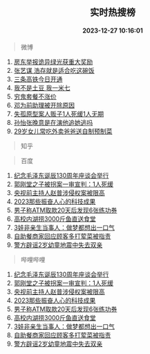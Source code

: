 <div align="center"><h2>实时热搜榜</h2><h4>2023-12-27 10:16:01</h4></div>

> 微博  

1. [房东举报诡异绿光获重大奖励](https://s.weibo.com/weibo?q=%23%E6%88%BF%E4%B8%9C%E4%B8%BE%E6%8A%A5%E8%AF%A1%E5%BC%82%E7%BB%BF%E5%85%89%E8%8E%B7%E9%87%8D%E5%A4%A7%E5%A5%96%E5%8A%B1%23&t=31&band_rank=1&Refer=top)<br />
2. [张艺谋 浩存就是适合吃这碗饭](https://s.weibo.com/weibo?q=%E5%BC%A0%E8%89%BA%E8%B0%8B%20%E6%B5%A9%E5%AD%98%E5%B0%B1%E6%98%AF%E9%80%82%E5%90%88%E5%90%83%E8%BF%99%E7%A2%97%E9%A5%AD&t=31&band_rank=2&Refer=top)<br />
3. [三条高铁今日开通](https://s.weibo.com/weibo?q=%23%E4%B8%89%E6%9D%A1%E9%AB%98%E9%93%81%E4%BB%8A%E6%97%A5%E5%BC%80%E9%80%9A%23&t=31&band_rank=3&Refer=top)<br />
4. [我不是土豆 我一米七](https://s.weibo.com/weibo?q=%E6%88%91%E4%B8%8D%E6%98%AF%E5%9C%9F%E8%B1%86%20%E6%88%91%E4%B8%80%E7%B1%B3%E4%B8%83&t=31&band_rank=4&Refer=top)<br />
5. [穷鬼套餐不涨价](https://s.weibo.com/weibo?q=%23%E7%A9%B7%E9%AC%BC%E5%A5%97%E9%A4%90%E4%B8%8D%E6%B6%A8%E4%BB%B7%23&t=31&band_rank=5&Refer=top)<br />
6. [邓为前助理被开除原因](https://s.weibo.com/weibo?q=%23%E9%82%93%E4%B8%BA%E5%89%8D%E5%8A%A9%E7%90%86%E8%A2%AB%E5%BC%80%E9%99%A4%E5%8E%9F%E5%9B%A0%23&t=31&band_rank=6&Refer=top)<br />
7. [失孤原型案人贩子1人死缓1人无期](https://s.weibo.com/weibo?q=%23%E5%A4%B1%E5%AD%A4%E5%8E%9F%E5%9E%8B%E6%A1%88%E4%BA%BA%E8%B4%A9%E5%AD%901%E4%BA%BA%E6%AD%BB%E7%BC%931%E4%BA%BA%E6%97%A0%E6%9C%9F%23&t=31&band_rank=7&Refer=top)<br />
8. [孙怡张晚意是在演他追她逃吗](https://s.weibo.com/weibo?q=%E5%AD%99%E6%80%A1%E5%BC%A0%E6%99%9A%E6%84%8F%E6%98%AF%E5%9C%A8%E6%BC%94%E4%BB%96%E8%BF%BD%E5%A5%B9%E9%80%83%E5%90%97&t=31&band_rank=8&Refer=top)<br />
9. [29岁女儿常吃外卖爸爸送自制预制菜](https://s.weibo.com/weibo?q=%2329%E5%B2%81%E5%A5%B3%E5%84%BF%E5%B8%B8%E5%90%83%E5%A4%96%E5%8D%96%E7%88%B8%E7%88%B8%E9%80%81%E8%87%AA%E5%88%B6%E9%A2%84%E5%88%B6%E8%8F%9C%23&t=31&band_rank=9&Refer=top)<br />

> 知乎  


> 百度  

1. [纪念毛泽东诞辰130周年座谈会举行](https://www.baidu.com/s?wd=%E7%BA%AA%E5%BF%B5%E6%AF%9B%E6%B3%BD%E4%B8%9C%E8%AF%9E%E8%BE%B0130%E5%91%A8%E5%B9%B4%E5%BA%A7%E8%B0%88%E4%BC%9A%E4%B8%BE%E8%A1%8C&sa=fyb_news&rsv_dl=fyb_news)<br />
2. [郭刚堂之子被拐案一审宣判：1人死缓](https://www.baidu.com/s?wd=%E9%83%AD%E5%88%9A%E5%A0%82%E4%B9%8B%E5%AD%90%E8%A2%AB%E6%8B%90%E6%A1%88%E4%B8%80%E5%AE%A1%E5%AE%A3%E5%88%A4%EF%BC%9A1%E4%BA%BA%E6%AD%BB%E7%BC%93&sa=fyb_news&rsv_dl=fyb_news)<br />
3. [央视前主持人赵普涉侵权案被限高](https://www.baidu.com/s?wd=%E5%A4%AE%E8%A7%86%E5%89%8D%E4%B8%BB%E6%8C%81%E4%BA%BA%E8%B5%B5%E6%99%AE%E6%B6%89%E4%BE%B5%E6%9D%83%E6%A1%88%E8%A2%AB%E9%99%90%E9%AB%98&sa=fyb_news&rsv_dl=fyb_news)<br />
4. [2023那些振奋人心的科技成果](https://www.baidu.com/s?wd=2023%E9%82%A3%E4%BA%9B%E6%8C%AF%E5%A5%8B%E4%BA%BA%E5%BF%83%E7%9A%84%E7%A7%91%E6%8A%80%E6%88%90%E6%9E%9C&sa=fyb_news&rsv_dl=fyb_news)<br />
5. [男子称ATM取款20天后发现6张练功券](https://www.baidu.com/s?wd=%E7%94%B7%E5%AD%90%E7%A7%B0ATM%E5%8F%96%E6%AC%BE20%E5%A4%A9%E5%90%8E%E5%8F%91%E7%8E%B06%E5%BC%A0%E7%BB%83%E5%8A%9F%E5%88%B8&sa=fyb_news&rsv_dl=fyb_news)<br />
6. [高校内湖捞3000斤鱼直送食堂](https://www.baidu.com/s?wd=%E9%AB%98%E6%A0%A1%E5%86%85%E6%B9%96%E6%8D%9E3000%E6%96%A4%E9%B1%BC%E7%9B%B4%E9%80%81%E9%A3%9F%E5%A0%82&sa=fyb_news&rsv_dl=fyb_news)<br />
7. [3娃非亲生当事人：做梦都想出一口气](https://www.baidu.com/s?wd=3%E5%A8%83%E9%9D%9E%E4%BA%B2%E7%94%9F%E5%BD%93%E4%BA%8B%E4%BA%BA%EF%BC%9A%E5%81%9A%E6%A2%A6%E9%83%BD%E6%83%B3%E5%87%BA%E4%B8%80%E5%8F%A3%E6%B0%94&sa=fyb_news&rsv_dl=fyb_news)<br />
8. [自助餐商家回应顾客多打荤菜被指责](https://www.baidu.com/s?wd=%E8%87%AA%E5%8A%A9%E9%A4%90%E5%95%86%E5%AE%B6%E5%9B%9E%E5%BA%94%E9%A1%BE%E5%AE%A2%E5%A4%9A%E6%89%93%E8%8D%A4%E8%8F%9C%E8%A2%AB%E6%8C%87%E8%B4%A3&sa=fyb_news&rsv_dl=fyb_news)<br />
9. [警方辟谣2岁幼童地震中失去双亲](https://www.baidu.com/s?wd=%E8%AD%A6%E6%96%B9%E8%BE%9F%E8%B0%A32%E5%B2%81%E5%B9%BC%E7%AB%A5%E5%9C%B0%E9%9C%87%E4%B8%AD%E5%A4%B1%E5%8E%BB%E5%8F%8C%E4%BA%B2&sa=fyb_news&rsv_dl=fyb_news)<br />

> 哔哩哔哩  

1. [纪念毛泽东诞辰130周年座谈会举行](https://www.baidu.com/s?wd=%E7%BA%AA%E5%BF%B5%E6%AF%9B%E6%B3%BD%E4%B8%9C%E8%AF%9E%E8%BE%B0130%E5%91%A8%E5%B9%B4%E5%BA%A7%E8%B0%88%E4%BC%9A%E4%B8%BE%E8%A1%8C&sa=fyb_news&rsv_dl=fyb_news)<br />
2. [郭刚堂之子被拐案一审宣判：1人死缓](https://www.baidu.com/s?wd=%E9%83%AD%E5%88%9A%E5%A0%82%E4%B9%8B%E5%AD%90%E8%A2%AB%E6%8B%90%E6%A1%88%E4%B8%80%E5%AE%A1%E5%AE%A3%E5%88%A4%EF%BC%9A1%E4%BA%BA%E6%AD%BB%E7%BC%93&sa=fyb_news&rsv_dl=fyb_news)<br />
3. [央视前主持人赵普涉侵权案被限高](https://www.baidu.com/s?wd=%E5%A4%AE%E8%A7%86%E5%89%8D%E4%B8%BB%E6%8C%81%E4%BA%BA%E8%B5%B5%E6%99%AE%E6%B6%89%E4%BE%B5%E6%9D%83%E6%A1%88%E8%A2%AB%E9%99%90%E9%AB%98&sa=fyb_news&rsv_dl=fyb_news)<br />
4. [2023那些振奋人心的科技成果](https://www.baidu.com/s?wd=2023%E9%82%A3%E4%BA%9B%E6%8C%AF%E5%A5%8B%E4%BA%BA%E5%BF%83%E7%9A%84%E7%A7%91%E6%8A%80%E6%88%90%E6%9E%9C&sa=fyb_news&rsv_dl=fyb_news)<br />
5. [男子称ATM取款20天后发现6张练功券](https://www.baidu.com/s?wd=%E7%94%B7%E5%AD%90%E7%A7%B0ATM%E5%8F%96%E6%AC%BE20%E5%A4%A9%E5%90%8E%E5%8F%91%E7%8E%B06%E5%BC%A0%E7%BB%83%E5%8A%9F%E5%88%B8&sa=fyb_news&rsv_dl=fyb_news)<br />
6. [高校内湖捞3000斤鱼直送食堂](https://www.baidu.com/s?wd=%E9%AB%98%E6%A0%A1%E5%86%85%E6%B9%96%E6%8D%9E3000%E6%96%A4%E9%B1%BC%E7%9B%B4%E9%80%81%E9%A3%9F%E5%A0%82&sa=fyb_news&rsv_dl=fyb_news)<br />
7. [3娃非亲生当事人：做梦都想出一口气](https://www.baidu.com/s?wd=3%E5%A8%83%E9%9D%9E%E4%BA%B2%E7%94%9F%E5%BD%93%E4%BA%8B%E4%BA%BA%EF%BC%9A%E5%81%9A%E6%A2%A6%E9%83%BD%E6%83%B3%E5%87%BA%E4%B8%80%E5%8F%A3%E6%B0%94&sa=fyb_news&rsv_dl=fyb_news)<br />
8. [自助餐商家回应顾客多打荤菜被指责](https://www.baidu.com/s?wd=%E8%87%AA%E5%8A%A9%E9%A4%90%E5%95%86%E5%AE%B6%E5%9B%9E%E5%BA%94%E9%A1%BE%E5%AE%A2%E5%A4%9A%E6%89%93%E8%8D%A4%E8%8F%9C%E8%A2%AB%E6%8C%87%E8%B4%A3&sa=fyb_news&rsv_dl=fyb_news)<br />
9. [警方辟谣2岁幼童地震中失去双亲](https://www.baidu.com/s?wd=%E8%AD%A6%E6%96%B9%E8%BE%9F%E8%B0%A32%E5%B2%81%E5%B9%BC%E7%AB%A5%E5%9C%B0%E9%9C%87%E4%B8%AD%E5%A4%B1%E5%8E%BB%E5%8F%8C%E4%BA%B2&sa=fyb_news&rsv_dl=fyb_news)<br />
